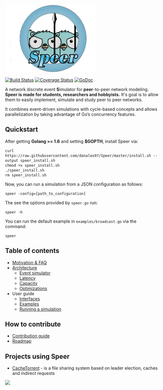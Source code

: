 <img src="docs/pics/logo.png" width="300">

[![Build Status](https://travis-ci.org/danalex97/Speer.svg?branch=master)](https://travis-ci.org/danalex97/Speer) [![Coverage Status](https://coveralls.io/repos/github/danalex97/Speer/badge.svg?branch=master)](https://coveralls.io/github/danalex97/Speer?branch=master)
[![GoDoc](https://godoc.org/github.com/danalex97/Speer?status.png)](https://godoc.org/github.com/danalex97/Speer)


A network discrete event **S**imulator for **peer**-to-peer network modeling. **Speer is made for students, researchers and hobbyists.** It's goal is to allow
them to easily implement, simulate and study peer to peer networks.

It combines event-driven simulations with cycle-based concepts and allows parallelization by taking advantage of Go’s concurrency features.

## Quickstart

After getting **Golang >= 1.6** and setting **$GOPTH**, install Speer via:
```
curl https://raw.githubusercontent.com/danalex97/Speer/master/install.sh --output speer_install.sh
chmod +x speer_install.sh
./speer_install.sh
rm speer_install.sh
```

Now, you can run a simulation from a JSON configuration as follows:
```
speer -config=[path_to_configuration]
```

The see the options provided by `speer.go` run:
```
speer -h
```

You can run the default example in `examples/broadcast.go` via the command:
```
speer
```

## Table of contents

- [Motivation & FAQ](docs/motivation.md)
- [Architecture](docs/architecture.md)
  - [Event simulator](docs/events.md)
  - [Latency](docs/latency.md)
  - [Capacity](docs/capacity.md)
  - [Optimizations](docs/optimizations.md)
- User guide
  - [Interfaces](docs/interfaces.md)
  - [Examples](docs/examples.md)
  - [Running a simulation](docs/running.md)

## How to contribute

- [Contribution guide](.github/CONTRIBUTING.md)
- [Roadmap](docs/roadmap.md)

## Projects using Speer

- [CacheTorrent](https://github.com/danalex97/nfsTorrent) - is a file sharing system based on leader election, caches and indirect requests

<img src="https://raw.githubusercontent.com/danalex97/nfsTorrent/master/docs/pics/cache.png" width="500">
